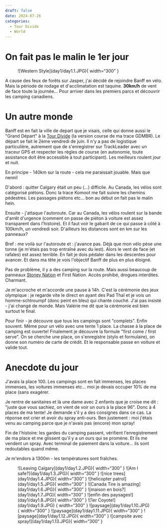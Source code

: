 ```yaml
---
draft: false 
date: 2024-07-26 
categories:
  - Tour Divide
  - World
---
```


# On fait pas le malin le 1er jour

<figure markdown>
![Western Style](day1/day1.1.JPG){ width=“300” }
</figure>

A cause des feux de forêts sur Jasper, j'ai décidé de rejoindre Banff en vélo. Mais la période de rodage et d'acclimatation est taquine. **30km/h** de vent de face toute la journée... Pour arriver dans les premiers parcs et découvrir les camping canadiens.

<!-- more -->

# Un autre monde

Banff est en fait la ville de depart que je visais, celle qui donne aussi le "Grand Départ" à la [Tour Divide](https://fr.wikipedia.org/wiki/Tour_Divide?wprov=sfti1) (la version course de ma trace GDMBR). Le départ se fait le 2ème vendredi de juin. Il n'y a pas de logistique particulière, autrement que de s'enregistrer sur TrackLeader avec un traceur GPS et respecter les règles de course (en autonomie, toute assistance doit être accessible à tout participant). Les meilleurs roulent jour et nuit.

En principe - 140km sur la route - cela me paraissait jouable. Mais que nenni!

D'abord : quitter Calgary était un peu (...) difficile. Au Canada, les vélos sont catégorisé piétons. Donc la trace Komoot me fait suivre les chemins pédestres. Les passages piétons etc... bon au début on fait pas le malin hein.

Ensuite - j'attaque l'autoroute. Car au Canada, les vélos roulent sur la bande d'arrêt d'urgence (comment on passe de piéton à voiture est assez transparent dans l'histoire). Et il faut voir le gabarit de ce qui passe à côté à 100km/h, un vendredi soir. D'ailleurs les distances sont en km sur les panneaux?

Bref : me voilà sur l'autoroute et : j'avance pas. Déjà que mon vélo pèse une tonne (je m'étais pas trop entraîné avec du lest). Alors le vent de face (et rafales) est assez terrible. En fait je dois pédaler dans les descentes pour avancer. Et dans ma tête je vois l'objectif Banff de plus en plus éloigné.

Pas de problème, il y a des camping sur la route. Mais aussi beaucoup de panneaux [Stoney Nation](https://fr.wikipedia.org/wiki/Stoneys?wprov=sfti1) et First Nation. Accès prohibé, drogues interdites. Charmant.

Je m'accroche et m'accorde une pause à 14h. C'est la cérémonie des jeux olympique : je regarde vite le direct en ayant des Pad Thaï et je vois un homme-schtroumpf (donc peint en bleu) qui chante couché. J'ai pas insisté - j'ai changé de monde. Mais Valérie me dit que la cérémonie est bien surtout le final.

Pour finir - je découvre que tous les campings sont "complets". Enfin souvent. Même pour un vélo avec une tente 1 place. La chasse à la place de camping est ouverte! Finalement je découvre la formule "first come / first serve". On se cherche une place, on s'enregistre (stylo et formulaire), on donne son numéro de carte de crédit. Et le responsable passe en voiture et valide tout.

# Anecdote du jour

J'avais la place 100. Les campings sont en fait immenses, les places immenses, les voitures immenses etc... moi je devais occuper 10% de ma place (sans exagérer. 

Je rentre de sanitaires et là une dame avec 2 enfants que je croise me dit : "juste que vous sachiez, on vient de voir un ours à la place 96". Donc à 4 places de ma tente! Je demande s'il y a des consignes dans ce cas. La réponse est crier et avoir du spray anti-ours. Ben justement : moi j'étais venu au camping parce que je n'avais pas (encore) mon spray!

Fin de l'histoire: les gardes du camping passent, vérifient l'enregistrement de ma place et me glissent qu'il y a un ours qui se promène. Et ils me vendent un spray. Avec terminal de paiement dans la voiture... ils sont redoutables quand même.

Je m'endors à 1300m - les températures sont fraîches.

<figure markdown>
![Leaving Calgary](day1/day1.2.JPG){ width=“300” }
![Am I safe?](day1/day1.3.JPG){ width=“300” }
![nice trees](day1/day1.4.JPG){ width=“300” }
![helicopter patrol](day1/day1.5.JPG){ width=“300” }
![Canada Tire is amazing](day1/day1.6.JPG){ width=“300” }
![maison en bois?](day1/day1.7.JPG){ width=“300” }
![enfin des paysages!](day1/day1.8.JPG){ width=“300” }
![1er Coyote!](day1/day1.9.JPG) { width=“300” }
![paysage](day1/day1.10.JPG){ width=“300” }
![paysage](day1/day1.11.JPG){ width=“300” }
![paysage](day1/day1.12.JPG){ width=“300” }
![campsite avec spray!](day1/day1.13.JPG){ width=“300” }
</figure>


